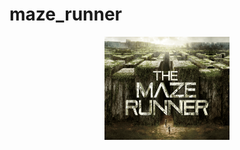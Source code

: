 # maze_runner

<p align="center">
  <a href="https://github.com/twmq/maze_runner">
    <img src="https://raw.githubusercontent.com/twmq/maze_runner/main/image/maze.png" alt="Maze runner team logo" width="200" height="165">
  </a>
</p>